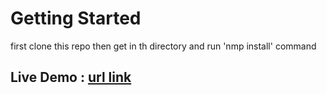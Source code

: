 # Getting Started 

first clone this repo
then get in th directory and run 'nmp install' command

<h2>Live Demo : <a href="https://akash-kumar-gupta.onrender.com/"> url link</a></h2>

